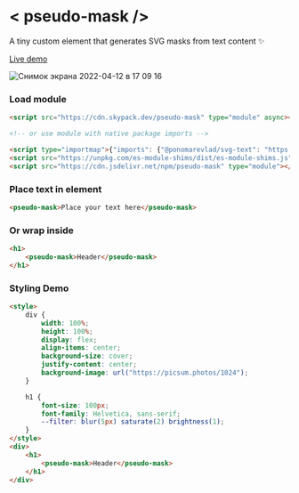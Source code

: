# &#60; pseudo-mask /&#62;

A tiny custom element that generates SVG masks from text content ✨

[Live demo](https://pseudo-mask.ponomarevlad.ru)

![Снимок экрана 2022-04-12 в 17 09 16](https://user-images.githubusercontent.com/2877584/162960697-f3bacd3e-de4a-47f6-9b69-c82a2184bc4d.png)

### Load module

```html
<script src="https://cdn.skypack.dev/pseudo-mask" type="module" async></script>

<!-- or use module with native package imports -->

<script type="importmap">{"imports": {"@ponomarevlad/svg-text": "https://cdn.skypack.dev/@ponomarevlad/svg-text"}}</script>
<script src="https://unpkg.com/es-module-shims/dist/es-module-shims.js" async noshim></script>
<script src="https://cdn.jsdelivr.net/npm/pseudo-mask" type="module"></script>
```

### Place text in element

```html
<pseudo-mask>Place your text here</pseudo-mask>
```

### Or wrap inside

```html
<h1>
    <pseudo-mask>Header</pseudo-mask>
</h1>
```

### Styling Demo

<!--
```
<custom-element-demo>
  <template>
    <script src="https://cdn.skypack.dev/pseudo-mask" type="module" async></script>
    <next-code-block></next-code-block>
  </template>
</custom-element-demo>
```
-->

```html
<style>
    div {
        width: 100%;
        height: 100%;
        display: flex;
        align-items: center;
        background-size: cover;
        justify-content: center;
        background-image: url("https://picsum.photos/1024");
    }

    h1 {
        font-size: 100px;
        font-family: Helvetica, sans-serif;
        --filter: blur(5px) saturate(2) brightness(1);
    }
</style>
<div>
    <h1>
        <pseudo-mask>Header</pseudo-mask>
    </h1>
</div>
```
